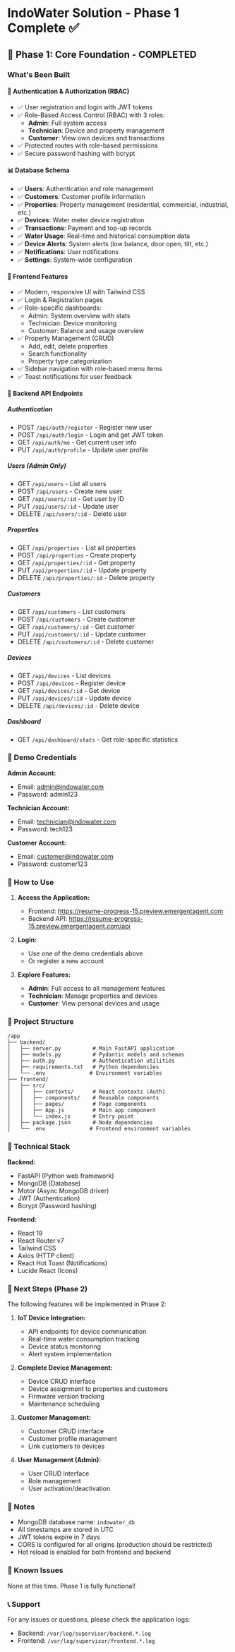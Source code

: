 # IndoWater Solution - Phase 1 Complete ✅

## 🎉 Phase 1: Core Foundation - COMPLETED

### What's Been Built

#### 🔐 Authentication & Authorization (RBAC)
- ✅ User registration and login with JWT tokens
- ✅ Role-Based Access Control (RBAC) with 3 roles:
  - **Admin**: Full system access
  - **Technician**: Device and property management
  - **Customer**: View own devices and transactions
- ✅ Protected routes with role-based permissions
- ✅ Secure password hashing with bcrypt

#### 📊 Database Schema
- ✅ **Users**: Authentication and role management
- ✅ **Customers**: Customer profile information
- ✅ **Properties**: Property management (residential, commercial, industrial, etc.)
- ✅ **Devices**: Water meter device registration
- ✅ **Transactions**: Payment and top-up records
- ✅ **Water Usage**: Real-time and historical consumption data
- ✅ **Device Alerts**: System alerts (low balance, door open, tilt, etc.)
- ✅ **Notifications**: User notifications
- ✅ **Settings**: System-wide configuration

#### 🎨 Frontend Features
- ✅ Modern, responsive UI with Tailwind CSS
- ✅ Login & Registration pages
- ✅ Role-specific dashboards:
  - Admin: System overview with stats
  - Technician: Device monitoring
  - Customer: Balance and usage overview
- ✅ Property Management (CRUD)
  - Add, edit, delete properties
  - Search functionality
  - Property type categorization
- ✅ Sidebar navigation with role-based menu items
- ✅ Toast notifications for user feedback

#### 🔧 Backend API Endpoints

##### Authentication
- POST `/api/auth/register` - Register new user
- POST `/api/auth/login` - Login and get JWT token
- GET `/api/auth/me` - Get current user info
- PUT `/api/auth/profile` - Update user profile

##### Users (Admin Only)
- GET `/api/users` - List all users
- POST `/api/users` - Create new user
- GET `/api/users/:id` - Get user by ID
- PUT `/api/users/:id` - Update user
- DELETE `/api/users/:id` - Delete user

##### Properties
- GET `/api/properties` - List all properties
- POST `/api/properties` - Create property
- GET `/api/properties/:id` - Get property
- PUT `/api/properties/:id` - Update property
- DELETE `/api/properties/:id` - Delete property

##### Customers
- GET `/api/customers` - List customers
- POST `/api/customers` - Create customer
- GET `/api/customers/:id` - Get customer
- PUT `/api/customers/:id` - Update customer
- DELETE `/api/customers/:id` - Delete customer

##### Devices
- GET `/api/devices` - List devices
- POST `/api/devices` - Register device
- GET `/api/devices/:id` - Get device
- PUT `/api/devices/:id` - Update device
- DELETE `/api/devices/:id` - Delete device

##### Dashboard
- GET `/api/dashboard/stats` - Get role-specific statistics

### 🧪 Demo Credentials

**Admin Account:**
- Email: admin@indowater.com
- Password: admin123

**Technician Account:**
- Email: technician@indowater.com
- Password: tech123

**Customer Account:**
- Email: customer@indowater.com
- Password: customer123

### 🚀 How to Use

1. **Access the Application:**
   - Frontend: https://resume-progress-15.preview.emergentagent.com
   - Backend API: https://resume-progress-15.preview.emergentagent.com/api

2. **Login:**
   - Use one of the demo credentials above
   - Or register a new account

3. **Explore Features:**
   - **Admin**: Full access to all management features
   - **Technician**: Manage properties and devices
   - **Customer**: View personal devices and usage

### 📁 Project Structure

```
/app
├── backend/
│   ├── server.py          # Main FastAPI application
│   ├── models.py          # Pydantic models and schemas
│   ├── auth.py            # Authentication utilities
│   ├── requirements.txt   # Python dependencies
│   └── .env              # Environment variables
├── frontend/
│   ├── src/
│   │   ├── contexts/      # React contexts (Auth)
│   │   ├── components/    # Reusable components
│   │   ├── pages/         # Page components
│   │   ├── App.js         # Main app component
│   │   └── index.js       # Entry point
│   ├── package.json       # Node dependencies
│   └── .env              # Frontend environment variables
```

### 🔧 Technical Stack

**Backend:**
- FastAPI (Python web framework)
- MongoDB (Database)
- Motor (Async MongoDB driver)
- JWT (Authentication)
- Bcrypt (Password hashing)

**Frontend:**
- React 19
- React Router v7
- Tailwind CSS
- Axios (HTTP client)
- React Hot Toast (Notifications)
- Lucide React (Icons)

### 🎯 Next Steps (Phase 2)

The following features will be implemented in Phase 2:

1. **IoT Device Integration:**
   - API endpoints for device communication
   - Real-time water consumption tracking
   - Device status monitoring
   - Alert system implementation

2. **Complete Device Management:**
   - Device CRUD interface
   - Device assignment to properties and customers
   - Firmware version tracking
   - Maintenance scheduling

3. **Customer Management:**
   - Customer CRUD interface
   - Customer profile management
   - Link customers to devices

4. **User Management (Admin):**
   - User CRUD interface
   - Role management
   - User activation/deactivation

### 📝 Notes

- MongoDB database name: `indowater_db`
- All timestamps are stored in UTC
- JWT tokens expire in 7 days
- CORS is configured for all origins (production should be restricted)
- Hot reload is enabled for both frontend and backend

### 🐛 Known Issues

None at this time. Phase 1 is fully functional!

### 📞 Support

For any issues or questions, please check the application logs:
- Backend: `/var/log/supervisor/backend.*.log`
- Frontend: `/var/log/supervisor/frontend.*.log`
